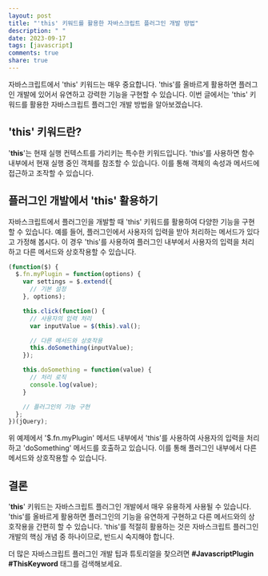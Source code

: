 ```yaml
---
layout: post
title: "'this' 키워드를 활용한 자바스크립트 플러그인 개발 방법"
description: " "
date: 2023-09-17
tags: [javascript]
comments: true
share: true
---
```


자바스크립트에서 'this' 키워드는 매우 중요합니다. 'this'를 올바르게 활용하면 플러그인 개발에 있어서 유연하고 강력한 기능을 구현할 수 있습니다. 이번 글에서는 'this' 키워드를 활용한 자바스크립트 플러그인 개발 방법을 알아보겠습니다.

## 'this' 키워드란?
'**this**'는 현재 실행 컨텍스트를 가리키는 특수한 키워드입니다. 'this'를 사용하면 함수 내부에서 현재 실행 중인 객체를 참조할 수 있습니다. 이를 통해 객체의 속성과 메서드에 접근하고 조작할 수 있습니다.

## 플러그인 개발에서 'this' 활용하기
자바스크립트에서 플러그인을 개발할 때 'this' 키워드를 활용하여 다양한 기능을 구현할 수 있습니다. 예를 들어, 플러그인에서 사용자의 입력을 받아 처리하는 메서드가 있다고 가정해 봅시다. 이 경우 'this'를 사용하여 플러그인 내부에서 사용자의 입력을 처리하고 다른 메서드와 상호작용할 수 있습니다.

```javascript
(function($) {
  $.fn.myPlugin = function(options) {
    var settings = $.extend({
      // 기본 설정
    }, options);

    this.click(function() {
      // 사용자의 입력 처리
      var inputValue = $(this).val();

      // 다른 메서드와 상호작용
      this.doSomething(inputValue);
    });

    this.doSomething = function(value) {
      // 처리 로직
      console.log(value);
    }

    // 플러그인의 기능 구현
  };
})(jQuery);
```

위 예제에서 '$.fn.myPlugin' 메서드 내부에서 'this'를 사용하여 사용자의 입력을 처리하고 'doSomething' 메서드를 호출하고 있습니다. 이를 통해 플러그인 내부에서 다른 메서드와 상호작용할 수 있습니다.

## 결론
'**this**' 키워드는 자바스크립트 플러그인 개발에서 매우 유용하게 사용될 수 있습니다. 'this'를 올바르게 활용하면 플러그인의 기능을 유연하게 구현하고 다른 메서드와의 상호작용을 간편히 할 수 있습니다. 'this'를 적절히 활용하는 것은 자바스크립트 플러그인 개발의 핵심 개념 중 하나이므로, 반드시 숙지해야 합니다.

더 많은 자바스크립트 플러그인 개발 팁과 튜토리얼을 찾으려면 **#JavascriptPlugin #ThisKeyword** 태그를 검색해보세요.